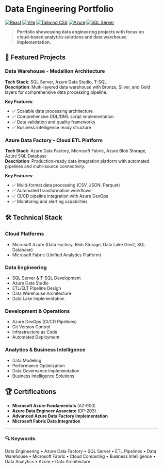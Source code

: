 # Data Engineering Portfolio

[![React](https://img.shields.io/badge/React-20232A?style=for-the-badge&logo=react&logoColor=61DAFB)](https://reactjs.org/)
[![Vite](https://img.shields.io/badge/Vite-B73BFE?style=for-the-badge&logo=vite&logoColor=FFD62E)](https://vitejs.dev/)
[![Tailwind CSS](https://img.shields.io/badge/Tailwind_CSS-38B2AC?style=for-the-badge&logo=tailwind-css&logoColor=white)](https://tailwindcss.com/)
[![Azure](https://img.shields.io/badge/Microsoft_Azure-0089D0?style=for-the-badge&logo=microsoft-azure&logoColor=white)](https://azure.microsoft.com/)
[![SQL Server](https://img.shields.io/badge/Microsoft_SQL_Server-CC2927?style=for-the-badge&logo=microsoft-sql-server&logoColor=white)](https://www.microsoft.com/en-us/sql-server)

> **Portfolio showcasing data engineering projects with focus on cloud-based analytics solutions and data warehouse implementation.**

## 🚀 Featured Projects

### Data Warehouse - Medallion Architecture
**Tech Stack**: SQL Server, Azure Data Studio, T-SQL  
**Description**: Multi-layered data warehouse with Bronze, Silver, and Gold layers for comprehensive data processing pipeline.

**Key Features**:
- ✅ Scalable data processing architecture
- ✅ Comprehensive DDL/DML script implementation  
- ✅ Data validation and quality frameworks
- ✅ Business intelligence ready structure

### Azure Data Factory - Cloud ETL Platform  
**Tech Stack**: Azure Data Factory, Microsoft Fabric, Azure Blob Storage, Azure SQL Database  
**Description**: Production-ready data integration platform with automated pipelines and multi-source connectivity.

**Key Features**:
- ✅ Multi-format data processing (CSV, JSON, Parquet)
- ✅ Automated transformation workflows
- ✅ CI/CD pipeline integration with Azure DevOps
- ✅ Monitoring and alerting capabilities

## 🛠️ Technical Stack

### **Cloud Platforms**
- Microsoft Azure (Data Factory, Blob Storage, Data Lake Gen2, SQL Database)
- Microsoft Fabric (Unified Analytics Platform)

### **Data Engineering**
- SQL Server & T-SQL Development
- Azure Data Studio
- ETL/ELT Pipeline Design  
- Data Warehouse Architecture
- Data Lake Implementation

### **Development & Operations**
- Azure DevOps (CI/CD Pipelines)
- Git Version Control
- Infrastructure as Code
- Automated Deployment

### **Analytics & Business Intelligence**
- Data Modeling
- Performance Optimization
- Data Governance Implementation
- Business Intelligence Solutions

## 🏆 Certifications

- **Microsoft Azure Fundamentals** (AZ-900)
- **Azure Data Engineer Associate** (DP-203)
- **Advanced Azure Data Factory Implementation**
- **Microsoft Fabric Data Integration**

---

### 🔍 Keywords
Data Engineering • Azure Data Factory • SQL Server • ETL Pipelines • Data Warehouse • Microsoft Fabric • Cloud Computing • Business Intelligence • Data Analytics • Azure • Data Architecture